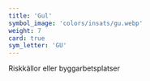 ```yaml
---
title: 'Gul'
symbol_image: 'colors/insats/gu.webp'
weight: 7
card: true
sym_letter: 'GU'
---
```


Riskkällor eller byggarbetsplatser

